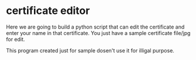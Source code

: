 # certificate editor
 
Here we are going to build a python script that can edit the certificate and enter your name in that certificate. You just have a sample certificate file/jpg for edit.
 
This program created just for sample dosen't use it for illigal purpose.
